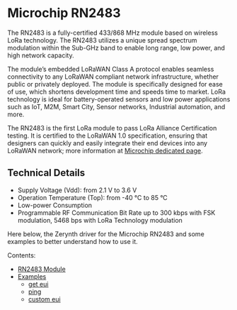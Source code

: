 # Microchip RN2483

The RN2483 is a fully-certified 433/868 MHz module based on wireless LoRa technology. The RN2483 utilizes a unique spread spectrum modulation within the Sub-GHz band to enable long range, low power, and high network capacity.

The module’s embedded LoRaWAN Class A protocol enables seamless connectivity to any LoRaWAN compliant network infrastructure, whether public or privately deployed. The module is specifically designed for ease of use, which shortens development time and speeds time to market. LoRa technology is ideal for battery-operated sensors and low power applications such as IoT, M2M, Smart City, Sensor networks, Industrial automation, and more.

The RN2483 is the first LoRa module to pass LoRa Alliance Certification testing. It is certified to the LoRaWAN 1.0 specification, ensuring that designers can quickly and easily integrate their end devices into any LoRaWAN network; more information at [Microchip dedicated page](http://www.microchip.com/wwwproducts/en/RN2483).

## Technical Details


* Supply Voltage (Vdd): from 2.1 V to 3.6 V
* Operation Temperature (Top): from -40 °C to 85 °C
* Low-power Consumption
* Programmable RF Communication Bit Rate up to 300 kbps with FSK modulation, 5468 bps with LoRa Technology modulation

Here below, the Zerynth driver for the Microchip RN2483 and some examples to better understand how to use it.

Contents: 


* [RN2483 Module](/latest/reference/libs/microchip/rn2483/docs/rn2483/)
* [Examples](/latest/reference/libs/microchip/rn2483/docs/examples/)
  * [get eui](/latest/reference/libs/microchip/rn2483/docs/examples/#eui)
  * [ping](/latest/reference/libs/microchip/rn2483/docs/examples/#lora-ping)
  * [custom eui](/latest/reference/libs/microchip/rn2483/docs/examples/#custom-eui)
